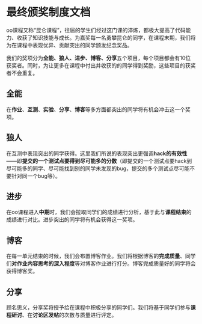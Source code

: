# 最终颁奖制度文档

oo课程又称“昆仑课程”，往届的学生们经过这门课的淬炼，都极大提高了代码能力、收获了知识技能与成长。为嘉奖每一名勇攀昆仑的同学，在课程末期，我们将为在课程中表现优异、贡献突出的同学颁发纪念奖品。

我们的奖项分为**全能、狼人、进步、博客、分享**五个项目，每个项目都会有10位获奖者。同时，为让更多在课程中付出并收获的的同学得到奖励，这些项目的获奖者不会重复。

## 全能

在**作业**、**互测**、**实验**、**分享**、**博客**等多方面都突出的同学将有机会冲击这一个奖项。

## 狼人

在互测中表现突出的同学获得。这里我们所说的表现突出更强调**hack的有效性**——即**提交的一个测试点要得到尽可能多的分数**（即提交的一个测试点要hack到尽可能多的同学、尽可能找到别的同学未发现的bug，提交的多个测试点尽可能不要针对同一个bug等）。

## 进步

在oo课程进入**中期**时，我们会拉取同学们的成绩进行分析，基于此与**课程结束**的成绩进行对比。进步突出的同学将有机会获得这一奖项。

## 博客

在每一单元结束的时候，我们会布置博客作业。我们将根据博客的**完成质量**、同学们**对作业内容思考的深入程度**等对博客作业进行打分。博客完成质量好的同学将会获得博客奖。

## 分享

顾名思义，分享奖将授予给在课程中积极分享的同学们。我们将基于同学们参与**课程研讨**、在**讨论区发帖**的次数与质量进行评定。